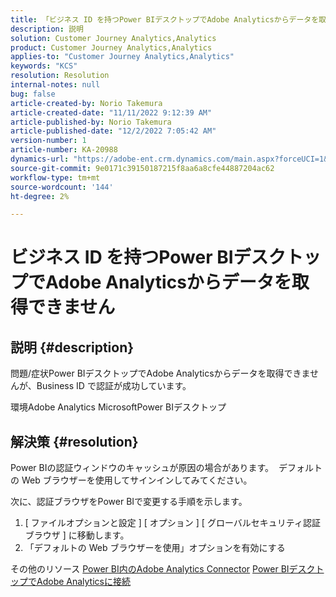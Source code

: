 ```yaml
---
title: 「ビジネス ID を持つPower BIデスクトップでAdobe Analyticsからデータを取得できません」
description: 説明
solution: Customer Journey Analytics,Analytics
product: Customer Journey Analytics,Analytics
applies-to: "Customer Journey Analytics,Analytics"
keywords: "KCS"
resolution: Resolution
internal-notes: null
bug: false
article-created-by: Norio Takemura
article-created-date: "11/11/2022 9:12:39 AM"
article-published-by: Norio Takemura
article-published-date: "12/2/2022 7:05:42 AM"
version-number: 1
article-number: KA-20988
dynamics-url: "https://adobe-ent.crm.dynamics.com/main.aspx?forceUCI=1&pagetype=entityrecord&etn=knowledgearticle&id=53b0f3fb-a061-ed11-9561-6045bd0065f9"
source-git-commit: 9e0171c39150187215f8aa6a8cfe44887204ac62
workflow-type: tm+mt
source-wordcount: '144'
ht-degree: 2%

---
```


# ビジネス ID を持つPower BIデスクトップでAdobe Analyticsからデータを取得できません

## 説明 {#description}


問題/症状Power BIデスクトップでAdobe Analyticsからデータを取得できませんが、Business ID で認証が成功しています。

環境Adobe Analytics MicrosoftPower BIデスクトップ


## 解決策 {#resolution}


Power BIの認証ウィンドウのキャッシュが原因の場合があります。  デフォルトの Web ブラウザーを使用してサインインしてみてください。

次に、認証ブラウザをPower BIで変更する手順を示します。
1. [ ファイルオプションと設定 ] [ オプション ] [ グローバルセキュリティ認証ブラウザ ] に移動します。
2. 「デフォルトの Web ブラウザーを使用」オプションを有効にする

その他のリソース
[Power BI内のAdobe Analytics Connector](https://experienceleague.adobe.com/docs/analytics-learn/tutorials/integrations/power-bi/adobe-analytics-connector-in-power-bi.html?lang=en)
[Power BIデスクトップでAdobe Analyticsに接続](https://learn.microsoft.com/en-us/power-bi/connect-data/desktop-connect-adobe-analytics)
